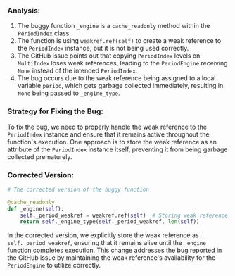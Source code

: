 ### Analysis:
1. The buggy function `_engine` is a `cache_readonly` method within the `PeriodIndex` class.
2. The function is using `weakref.ref(self)` to create a weak reference to the `PeriodIndex` instance, but it is not being used correctly.
3. The GitHub issue points out that copying `PeriodIndex` levels on `MultiIndex` loses weak references, leading to the `PeriodEngine` receiving `None` instead of the intended `PeriodIndex`.
4. The bug occurs due to the weak reference being assigned to a local variable `period`, which gets garbage collected immediately, resulting in `None` being passed to `_engine_type`.

### Strategy for Fixing the Bug:
To fix the bug, we need to properly handle the weak reference to the `PeriodIndex` instance and ensure that it remains active throughout the function's execution. One approach is to store the weak reference as an attribute of the `PeriodIndex` instance itself, preventing it from being garbage collected prematurely.

### Corrected Version:
```python
# The corrected version of the buggy function

@cache_readonly
def _engine(self):
    self._period_weakref = weakref.ref(self)  # Storing weak reference as an attribute
    return self._engine_type(self._period_weakref, len(self))
```

In the corrected version, we explicitly store the weak reference as `self._period_weakref`, ensuring that it remains alive until the `_engine` function completes execution. This change addresses the bug reported in the GitHub issue by maintaining the weak reference's availability for the `PeriodEngine` to utilize correctly.